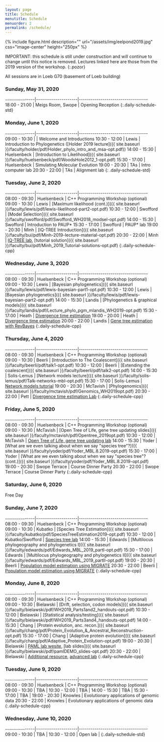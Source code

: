 ```yaml
---
layout: page
title: Schedule
menutitle: Schedule
menuorder: 2
permalink: /schedule/
---
```

{% include figure.html description="" url="/assets/img/eelpond2019.jpg" css="image-center" height="250px" %}

IMPORTANT: this schedule is still under construction and will continue to change until this notice is removed. 
Lectures linked here are those from the 2019 version of the workshop.
{:.pozor}

All sessions are in Loeb G70 (basement of Loeb building)

### Sunday, May 31, 2020

---------------|---------------------|-----------------------------------
 18:00 - 21:00 |  Meigs Room, Swope  | Opening Reception
{:.daily-schedule-std}

### Monday, June 1, 2020

---------------|---------------------|-----------------------------------
 09:00 - 10:30 |                     | Welcome and Introductions
 10:30 - 12:00 | Lewis               | Introduction to Phylogenetics ([Holder 2019 lecture]({{ site.baseurl }}/faculty/holder/pdf/Holder_phylo_intro_and_msa-opt.pdf))
 14:00 - 15:30 | Huelsenbeck         | [Introduction to Likelihood]({{ site.baseurl }}/faculty/huelsenbeck/pdf/WoodsHole2012_1-opt.pdf)
 15:30 - 17:00 | Huelsenbeck         | Simulating Molecular Evolution
 19:00 - 20:30 | TAs                 | Intro computer lab
 20:30 - 22:00 | TAs                 | Alignment lab
{: .daily-schedule-std}

### Tuesday, June 2, 2020

---------------|---------------------|-----------------------------------
 08:00 - 09:30 | Huelsenbeck         | C++ Programming Workshop (optional)
 09:00 - 10:30 | Lewis               | [Maximum likelihood (cont.)]({{ site.baseurl }}/faculty/lewis/pdf/lewis-likelihood-part2-opt.pdf)
 10:30 - 12:00 | Swofford            | [Model Selection]({{ site.baseurl }}/faculty/swofford/pdf/Swofford_WH2018_modsel-opt.pdf)
 14:00 - 15:30 | Swofford            | Introduction to PAUP*
 15:30 - 17:00 | Swofford            | PAUP* lab
 19:00 - 20:30 | Minh                | [IQ-TREE Introduction]({{ site.baseurl }}/faculty/bui/pdf/Minh-2019-lecture-material-opt.pdf)
 20:30 - 22:00 | Minh                | [IQ-TREE lab](http://www.iqtree.org/workshop/molevol2019), [tutorial solution]({{ site.baseurl }}/faculty/bui/pdf/Minh_2019_Tutorial-solutions-opt.pdf)
{:.daily-schedule-cpp}
 
### Wednesday, June 3, 2020

---------------|---------------------|-----------------------------------
 08:00 - 09:30 | Huelsenbeck         | C++ Programming Workshop (optional)
 09:00 - 10:30 | Lewis               | [Bayesian phylogenetics]({{ site.baseurl }}/faculty/lewis/pdf/lewis-bayesian-part1-opt.pdf)
 10:30 - 12:00 | Lewis               | [Bayesian phylogenetics]({{ site.baseurl }}/faculty/lewis/pdf/lewis-bayesian-part2-opt.pdf)
 14:00 - 15:30 | Landis              | [Phylogenetics & graphical models]({{ site.baseurl }}/faculty/landis/pdf/Lecture_phylo_pgm_mlandis_WH2019-opt.pdf)
 15:30 - 17:00 | Heath               | [Divergence time estimation](https://figshare.com/articles/Bayesian_Divergence-Time_Estimation_Lecture/6849005)
 19:00 - 20:00 | Heath               | [Divergence time estimation](https://figshare.com/articles/Bayesian_Divergence-Time_Estimation_Lecture/6849005)
 20:00 - 22:00 | Landis              | [Gene tree estimation with RevBayes](https://revbayes.github.io/tutorials/ctmc/)
{:.daily-schedule-cpp}

### Thursday, June 4, 2020

---------------|---------------------|-----------------------------------
 08:00 - 09:30 | Huelsenbeck         | C++ Programming Workshop (optional)
 09:00 - 10:30 | Beerli              | [Introduction to The Coalescent]({{ site.baseurl }}/faculty/beerli/pdf/talk1-opt.pdf)
 10:30 - 12:00 | Beerli              | [Extending the coalescent]({{ site.baseurl }}/faculty/beerli/pdf/talk2-opt.pdf) 
 14:00 - 15:30 | Solis-Lemus         | [Network models lecture]({{ site.baseurl }}/faculty/solis-lemus/pdf/Talk-networks-mbl-opt.pdf)
 15:30 - 17:00 | Solis-Lemus         | [Network models tutorial](https://github.com/crsl4/PhyloNetworks.jl/wiki)
 19:00 - 20:30 | McTavish            | [Phylogenomics]({{ site.baseurl }}/faculty/mctavish/pdf/Genomics_WH2019opt.pdf)
 20:30 - 22:00 | Pett                | [Divergence time estimation Lab](https://revbayes.github.io/tutorials/fbd/fbd_specimen.html)
{:.daily-schedule-cpp}

### Friday, June 5, 2020

---------------|---------------------|-----------------------------------
 08:00 - 09:30 | Huelsenbeck         | C++ Programming Workshop (optional)
 09:00 - 10:30 | McTavish            | [Open Tree of Life, gene tree updating slides]({{ site.baseurl }}/faculty/mctavish/pdf/Opentree_2019opt.pdf)
 10:30 - 12:00 | McTavish            | [Open Tree of Life, gene tree updating lab](https://github.com/snacktavish/Mole2019/blob/master/TreeComparison.md)
 14:00 - 15:30 | Yoder               | [What are we even talking about when we say "species tree"?]({{ site.baseurl }}/faculty/yoder/pdf/Yoder_MBL.8.2019-opt.pdf)
 15:30 - 17:00 | Yoder               | [What are we even talking about when we say "species tree"? (cont.)]({{ site.baseurl }}/faculty/yoder/pdf/Yoder_MBL.8.2019-opt.pdf)
 19:00 - 20:30 | Swope Terrace       | Course Dinner Party
 20:30 - 22:00 | Swope Terrace       | Course Dinner Party
{:.daily-schedule-cpp}

### Saturday, June 6, 2020

Free Day

### Sunday, June 7, 2020

---------------|---------------------|-----------------------------------
 08:00 - 09:30 | Huelsenbeck         | C++ Programming Workshop (optional)
 09:00 - 10:30 | Kubatko             | [Species Tree Estimation]({{ site.baseurl }}/faculty/kubatko/pdf/SpeciesTreeEstimation2019-opt.pdf)
 10:30 - 12:00 | Kubatko/Swofford    | [Species tree lab](http://phylosolutions.com/tutorials/wh2019-svdq-astral/species-trees-tutorial.html)
 14:00 - 15:30 | Edwards             | [Multilocus phylogeography and phylogenetics I]({{ site.baseurl }}/faculty/edwards/pdf/Edwards_MBL_2019_partI-opt.pdf)
 15:30 - 17:00 | Edwards             | [Multilocus phylogeography and phylogenetics II]({{ site.baseurl }}/faculty/edwards/pdf/Edwards_MBL_2019_partII-opt.pdf)
 19:00 - 20:30 | Beerli              | [Population model estimation using MIGRATE](http://peterbeerli.com/workshops/mbl/2018/tutorial/)
 20:30 - 22:00 | Beerli              | [Population model estimation using MIGRATE](http://peterbeerli.com/workshops/mbl/2018/tutorial/)
{:.daily-schedule-cpp}

### Monday, June 8, 2020

---------------|---------------------|-----------------------------------
 08:00 - 09:30 | Huelsenbeck         | C++ Programming Workshop (optional)
 09:00 - 10:30 | Bielawski           | [Drift, selection, codon models]({{ site.baseurl }}/faculty/bielawski/pdf/WH2019_Parts1and2_handouts-opt.pdf)
 10:30 - 12:00 | Bielawski           | [Statistical analysis/testing]({{ site.baseurl }}/faculty/bielawski/pdf/WH2019_Parts3and4_handouts-opt.pdf)
 14:00 - 15:30 | Chang               | [Protein evolution, anc. recon.]({{ site.baseurl }}/faculty/chang/pdf/Protein_Evolution_&_Ancestral_Reconstruction-opt.pdf)
 15:30 - 17:00 | Chang               | [Adaptive protein evolution]({{ site.baseurl }}/faculty/chang/pdf/Adaptive_Protein_Evolution-opt.pdf)
 19:00 - 20:30 | Bielawski           | [PAML lab wesite](http://awarnach.mathstat.dal.ca/~joeb/PAML_lab/lab.html), [lab slides]({{ site.baseurl }}/faculty/bielawski/pdf/pamlDEMO_slides-opt.pdf)
 20:30 - 22:00 | Bielawski           | [Additional resource](http://awarnach.mathstat.dal.ca/~joeb/PAML_lab/Resources.html), [advanced lab](https://bitbucket.org/EvoWorks/protocol-inference-of-episodic-selection/downloads)
{:.daily-schedule-cpp}

### Tuesday, June 9, 2020

---------------|---------------------|-----------------------------------
 08:00 - 09:30 | Huelsenbeck         | C++ Programming Workshop (optional)
 09:00 - 10:30 | TBA                 | <!-- [Substitution models for proteins]({{ site.baseurl }}/faculty/eme/pdf/Phylogenomics_EmeLaura_WoodsHole2019_4-opt.pdf) -->
 10:30 - 12:00 | TBA                 | <!-- [Multi-gene phylogenetics: methods & applications]({{ site.baseurl }}/faculty/eme/pdf/Phylogenomics_EmeLaura_WoodsHole2019_4-opt.pdf#page=72) -->
 14:00 - 15:30 | TBA                 | <!-- [Huerta-Sanchez 2019 lecture: Pop. gen. + selection I]({{ site.baseurl }}/faculty/huerta-sanchez/pdf/MBL_WoodsHole_Aug10_2019_Part1-opt.pdf) -->
 15:30 - 17:00 | TBA                 | <!-- [Huerta-Sanchez 2019 lecture: Pop. gen. + selection II]({{ site.baseurl }}/faculty/huerta-sanchez/pdf/MBL_WoodsHole_Aug10_2019_Part2-opt.pdf) -->
 19:00 - 20:30 | Knowles             | Evolutionary applications of genomic data
 20:30 - 22:00 | Knowles             | Evolutionary applications of genomic data
{:.daily-schedule-cpp}

### Wednesday, June 10, 2020

---------------|---------------------|-----------------------------------
 09:00 - 10:30 | TBA                 | <!-- Scientific ethics ([Holder 2019 lecture]({{ site.baseurl }}/faculty/holder/pdf/Holder_last_lecture_2019-opt.pdf)) -->
 10:30 - 12:00 | Open lab            |
{:.daily-schedule-std}
     
     